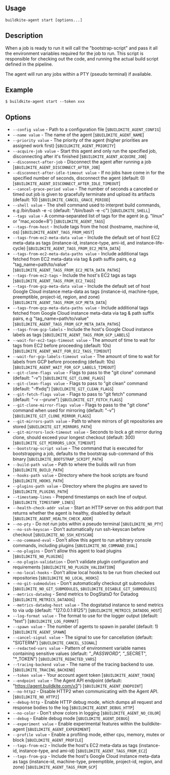 ## Usage

`buildkite-agent start [options...]`

## Description

When a job is ready to run it will call the "bootstrap-script"
and pass it all the environment variables required for the job to run.
This script is responsible for checking out the code, and running the
actual build script defined in the pipeline.

The agent will run any jobs within a PTY (pseudo terminal) if available.

## Example

    $ buildkite-agent start --token xxx

## Options

* `--config value` - Path to a configuration file [`$BUILDKITE_AGENT_CONFIG`]
* `--name value` - The name of the agent [`$BUILDKITE_AGENT_NAME`]
* `--priority value` - The priority of the agent (higher priorities are assigned work first) [`$BUILDKITE_AGENT_PRIORITY`]
* `--acquire-job value` - Start this agent and only run the specified job, disconnecting after it's finished [`$BUILDKITE_AGENT_ACQUIRE_JOB`]
* `--disconnect-after-job` - Disconnect the agent after running a job [`$BUILDKITE_AGENT_DISCONNECT_AFTER_JOB`]
* `--disconnect-after-idle-timeout value` - If no jobs have come in for the specified number of seconds, disconnect the agent (default: 0) [`$BUILDKITE_AGENT_DISCONNECT_AFTER_IDLE_TIMEOUT`]
* `--cancel-grace-period value` - The number of seconds a canceled or timed out job is given to gracefully terminate and upload its artifacts (default: 10) [`$BUILDKITE_CANCEL_GRACE_PERIOD`]
* `--shell value` - The shell command used to interpret build commands, e.g /bin/bash -e -c (default: "/bin/bash -e -c") [`$BUILDKITE_SHELL`]
* `--tags value` - A comma-separated list of tags for the agent (e.g. "linux" or "mac,xcode=8") [`$BUILDKITE_AGENT_TAGS`]
* `--tags-from-host` - Include tags from the host (hostname, machine-id, os) [`$BUILDKITE_AGENT_TAGS_FROM_HOST`]
* `--tags-from-ec2-meta-data value` - Include the default set of host EC2 meta-data as tags (instance-id, instance-type, ami-id, and instance-life-cycle) [`$BUILDKITE_AGENT_TAGS_FROM_EC2_META_DATA`]
* `--tags-from-ec2-meta-data-paths value` - Include additional tags fetched from EC2 meta-data via tag & path suffix pairs, e.g "tag_name=path/to/value" [`$BUILDKITE_AGENT_TAGS_FROM_EC2_META_DATA_PATHS`]
* `--tags-from-ec2-tags` - Include the host's EC2 tags as tags [`$BUILDKITE_AGENT_TAGS_FROM_EC2_TAGS`]
* `--tags-from-gcp-meta-data value` - Include the default set of host Google Cloud instance meta-data as tags (instance-id, machine-type, preemptible, project-id, region, and zone) [`$BUILDKITE_AGENT_TAGS_FROM_GCP_META_DATA`]
* `--tags-from-gcp-meta-data-paths value` - Include additional tags fetched from Google Cloud instance meta-data via tag & path suffix pairs, e.g "tag_name=path/to/value" [`$BUILDKITE_AGENT_TAGS_FROM_GCP_META_DATA_PATHS`]
* `--tags-from-gcp-labels` - Include the host's Google Cloud instance labels as tags [`$BUILDKITE_AGENT_TAGS_FROM_GCP_LABELS`]
* `--wait-for-ec2-tags-timeout value` - The amount of time to wait for tags from EC2 before proceeding (default: 10s) [`$BUILDKITE_AGENT_WAIT_FOR_EC2_TAGS_TIMEOUT`]
* `--wait-for-gcp-labels-timeout value` - The amount of time to wait for labels from GCP before proceeding (default: 10s) [`$BUILDKITE_AGENT_WAIT_FOR_GCP_LABELS_TIMEOUT`]
* `--git-clone-flags value` - Flags to pass to the "git clone" command (default: "-v") [`$BUILDKITE_GIT_CLONE_FLAGS`]
* `--git-clean-flags value` - Flags to pass to "git clean" command (default: "-ffxdq") [`$BUILDKITE_GIT_CLEAN_FLAGS`]
* `--git-fetch-flags value` - Flags to pass to "git fetch" command (default: "-v --prune") [`$BUILDKITE_GIT_FETCH_FLAGS`]
* `--git-clone-mirror-flags value` - Flags to pass to the "git clone" command when used for mirroring (default: "-v") [`$BUILDKITE_GIT_CLONE_MIRROR_FLAGS`]
* `--git-mirrors-path value` - Path to where mirrors of git repositories are stored [`$BUILDKITE_GIT_MIRRORS_PATH`]
* `--git-mirrors-lock-timeout value` - Seconds to lock a git mirror during clone, should exceed your longest checkout (default: 300) [`$BUILDKITE_GIT_MIRRORS_LOCK_TIMEOUT`]
* `--bootstrap-script value` - The command that is executed for bootstrapping a job, defaults to the bootstrap sub-command of this binary [`$BUILDKITE_BOOTSTRAP_SCRIPT_PATH`]
* `--build-path value` - Path to where the builds will run from [`$BUILDKITE_BUILD_PATH`]
* `--hooks-path value` - Directory where the hook scripts are found [`$BUILDKITE_HOOKS_PATH`]
* `--plugins-path value` - Directory where the plugins are saved to [`$BUILDKITE_PLUGINS_PATH`]
* `--timestamp-lines` - Prepend timestamps on each line of output. [`$BUILDKITE_TIMESTAMP_LINES`]
* `--health-check-addr value` - Start an HTTP server on this addr:port that returns whether the agent is healthy, disabled by default [`$BUILDKITE_AGENT_HEALTH_CHECK_ADDR`]
* `--no-pty` - Do not run jobs within a pseudo terminal [`$BUILDKITE_NO_PTY`]
* `--no-ssh-keyscan` - Don't automatically run ssh-keyscan before checkout [`$BUILDKITE_NO_SSH_KEYSCAN`]
* `--no-command-eval` - Don't allow this agent to run arbitrary console commands, including plugins [`$BUILDKITE_NO_COMMAND_EVAL`]
* `--no-plugins` - Don't allow this agent to load plugins [`$BUILDKITE_NO_PLUGINS`]
* `--no-plugin-validation` - Don't validate plugin configuration and requirements [`$BUILDKITE_NO_PLUGIN_VALIDATION`]
* `--no-local-hooks` - Don't allow local hooks to be run from checked out repositories [`$BUILDKITE_NO_LOCAL_HOOKS`]
* `--no-git-submodules` - Don't automatically checkout git submodules [`$BUILDKITE_NO_GIT_SUBMODULES`, `$BUILDKITE_DISABLE_GIT_SUBMODULES`]
* `--metrics-datadog` - Send metrics to DogStatsD for Datadog [`$BUILDKITE_METRICS_DATADOG`]
* `--metrics-datadog-host value` - The dogstatsd instance to send metrics to via udp (default: "127.0.0.1:8125") [`$BUILDKITE_METRICS_DATADOG_HOST`]
* `--log-format value` - The format to use for the logger output (default: "text") [`$BUILDKITE_LOG_FORMAT`]
* `--spawn value` - The number of agents to spawn in parallel (default: 1) [`$BUILDKITE_AGENT_SPAWN`]
* `--cancel-signal value` - The signal to use for cancellation (default: "SIGTERM") [`$BUILDKITE_CANCEL_SIGNAL`]
* `--redacted-vars value` - Pattern of environment variable names containing sensitive values (default: "*_PASSWORD", "*_SECRET", "*_TOKEN") [`$BUILDKITE_REDACTED_VARS`]
* `--tracing-backend value` - The name of the tracing backend to use. [`$BUILDKITE_TRACING_BACKEND`]
* `--token value` - Your account agent token [`$BUILDKITE_AGENT_TOKEN`]
* `--endpoint value` - The Agent API endpoint (default: "https://agent.buildkite.com/v3") [`$BUILDKITE_AGENT_ENDPOINT`]
* `--no-http2` - Disable HTTP2 when communicating with the Agent API. [`$BUILDKITE_NO_HTTP2`]
* `--debug-http` - Enable HTTP debug mode, which dumps all request and response bodies to the log [`$BUILDKITE_AGENT_DEBUG_HTTP`]
* `--no-color` - Don't show colors in logging [`$BUILDKITE_AGENT_NO_COLOR`]
* `--debug` - Enable debug mode [`$BUILDKITE_AGENT_DEBUG`]
* `--experiment value` - Enable experimental features within the buildkite-agent [`$BUILDKITE_AGENT_EXPERIMENT`]
* `--profile value` - Enable a profiling mode, either cpu, memory, mutex or block [`$BUILDKITE_AGENT_PROFILE`]
* `--tags-from-ec2` - Include the host's EC2 meta-data as tags (instance-id, instance-type, and ami-id) [`$BUILDKITE_AGENT_TAGS_FROM_EC2`]
* `--tags-from-gcp` - Include the host's Google Cloud instance meta-data as tags (instance-id, machine-type, preemptible, project-id, region, and zone) [`$BUILDKITE_AGENT_TAGS_FROM_GCP`]

